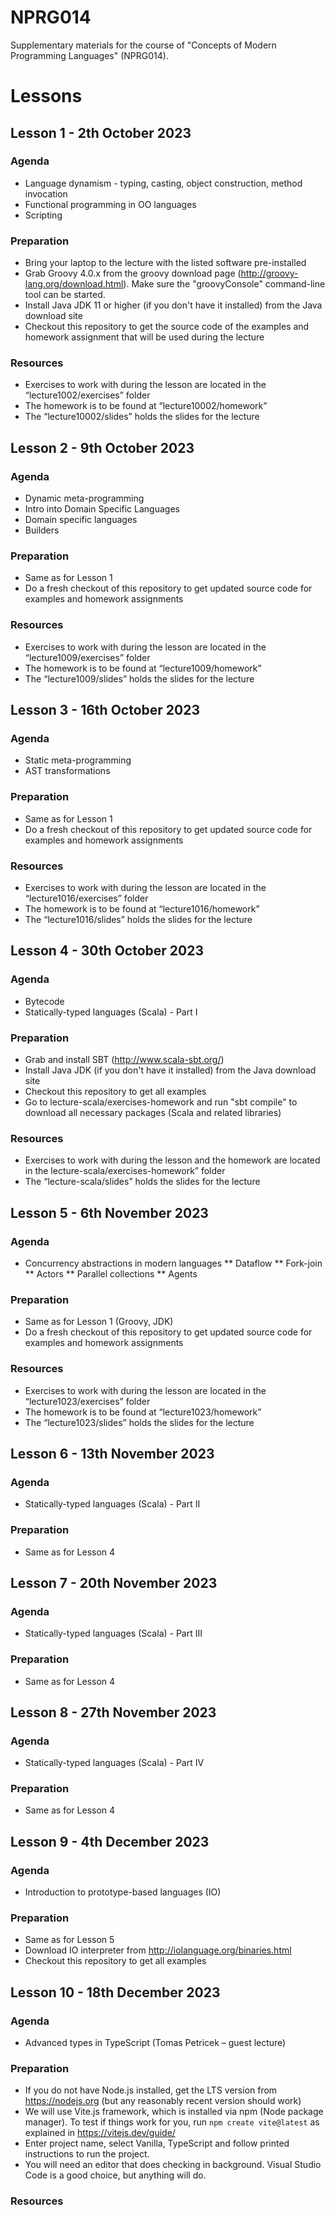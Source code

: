 # NPRG014
Supplementary materials for the course of "Concepts of Modern Programming Languages" (NPRG014).

# Lessons

## Lesson 1 - 2th October 2023
### Agenda
* Language dynamism - typing, casting, object construction, method invocation
* Functional programming in OO languages
* Scripting

### Preparation
* Bring your laptop to the lecture with the listed software pre-installed
* Grab Groovy 4.0.x from the groovy download page (http://groovy-lang.org/download.html). Make sure the "groovyConsole" command-line tool can be started.
* Install Java JDK 11 or higher (if you don't have it installed) from the Java download site
* Checkout this repository to get the source code of the examples and homework assignment that will be used during the lecture

### Resources
* Exercises to work with during the lesson are located in the “lecture1002/exercises” folder
* The homework is to be found at “lecture10002/homework”
* The “lecture10002/slides” holds the slides for the lecture

## Lesson 2 - 9th October 2023
### Agenda

* Dynamic meta-programming
* Intro into Domain Specific Languages
* Domain specific languages
* Builders

### Preparation
* Same as for Lesson 1
* Do a fresh checkout of this repository to get updated source code for examples and homework assignments

### Resources
* Exercises to work with during the lesson are located in the “lecture1009/exercises” folder
* The homework is to be found at “lecture1009/homework”
* The “lecture1009/slides” holds the slides for the lecture

## Lesson 3 - 16th October 2023
### Agenda

* Static meta-programming
* AST transformations

### Preparation
* Same as for Lesson 1
* Do a fresh checkout of this repository to get updated source code for examples and homework assignments

### Resources
* Exercises to work with during the lesson are located in the “lecture1016/exercises” folder
* The homework is to be found at “lecture1016/homework”
* The “lecture1016/slides” holds the slides for the lecture


## Lesson 4 - 30th October 2023
### Agenda
* Bytecode
* Statically-typed languages (Scala) - Part I

### Preparation
* Grab and install SBT (http://www.scala-sbt.org/)
* Install Java JDK (if you don't have it installed) from the Java download site
* Checkout this repository to get all examples
* Go to lecture-scala/exercises-homework and run "sbt compile" to download all necessary packages (Scala and related libraries)

### Resources
* Exercises to work with during the lesson and the homework are located in the lecture-scala/exercises-homework” folder
* The “lecture-scala/slides” holds the slides for the lecture


## Lesson 5 - 6th November 2023
### Agenda

* Concurrency abstractions in modern languages
** Dataflow
** Fork-join
** Actors
** Parallel collections
** Agents

### Preparation
* Same as for Lesson 1 (Groovy, JDK)
* Do a fresh checkout of this repository to get updated source code for examples and homework assignments

### Resources
* Exercises to work with during the lesson are located in the “lecture1023/exercises” folder
* The homework is to be found at “lecture1023/homework”
* The “lecture1023/slides” holds the slides for the lecture


## Lesson 6 - 13th November 2023
### Agenda
* Statically-typed languages (Scala) - Part II

### Preparation
* Same as for Lesson 4


## Lesson 7 - 20th November 2023
### Agenda
* Statically-typed languages (Scala) - Part III

### Preparation
* Same as for Lesson 4

## Lesson 8 - 27th November 2023
### Agenda
* Statically-typed languages (Scala) - Part IV

### Preparation
* Same as for Lesson 4


## Lesson 9 - 4th December 2023
### Agenda
* Introduction to prototype-based languages (IO)

### Preparation
* Same as for Lesson 5
* Download IO interpreter from http://iolanguage.org/binaries.html
* Checkout this repository to get all examples


## Lesson 10 - 18th December 2023
### Agenda
* Advanced types in TypeScript (Tomas Petricek – guest lecture)

### Preparation
* If you do not have Node.js installed, get the LTS version from https://nodejs.org (but any reasonably recent version should work)
* We will use Vite.js framework, which is installed via npm (Node package manager). To test if things work for you, run `npm create vite@latest` as explained in https://vitejs.dev/guide/
* Enter project name, select Vanilla, TypeScript and follow printed instructions to run the project.
* You will need an editor that does checking in background. Visual Studio Code is a good choice, but anything will do. 

### Resources
